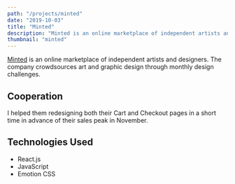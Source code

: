 ```yaml
---
path: "/projects/minted"
date: "2019-10-03"
title: "Minted"
description: "Minted is an online marketplace of independent artists and designers. The company crowdsources art and graphic design through monthly design challenges."
thumbnail: "minted"
---
```


[Minted](https://www.minted.com) is an online marketplace of independent artists and designers. The company crowdsources art and graphic design through monthly design challenges.

## Cooperation

I helped them redesigning both their Cart and Checkout pages in a short time in advance of their sales peak in November.

## Technologies Used

- React.js
- JavaScript
- Emotion CSS
